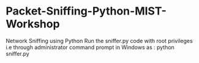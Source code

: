 # Packet-Sniffing-Python-MIST-Workshop
Network Sniffing using Python
Run the sniffer.py code with root privileges i.e through administrator command prompt in Windows as : python sniffer.py
